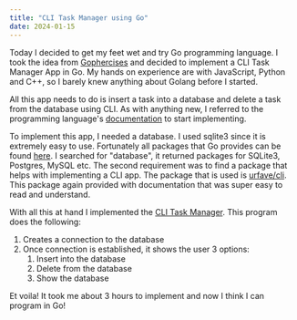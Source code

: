 ```yaml
---
title: "CLI Task Manager using Go"
date: 2024-01-15
---
```


Today I decided to get my feet wet and try Go programming language. I took the idea from [Gophercises](https://github.com/gophercises/task) and decided to implement a CLI Task Manager App in Go. My hands on experience are with JavaScript, Python and C++, so I barely knew anything about Golang before I started.

All this app needs to do is insert a task into a database and delete a task from the database using CLI. As with anything new, I referred to the programming language's [documentation](https://go.dev/doc/) to start implementing.

To implement this app, I needed a database. I used sqlite3 since it is extremely easy to use. Fortunately all packages that Go provides can be found [here](https://pkg.go.dev/). I searched for "database", it returned packages for SQLite3, Postgres, MySQL etc. The second requirement was to find a package that helps with implementing a CLI app. The package that is used is [urfave/cli](https://pkg.go.dev/github.com/urfave/cli/v3). This package again provided with documentation that was super easy to read and understand.

With all this at hand I implemented the [CLI Task Manager](https://github.com/greeshma1196/cli-task-manager). This program does the following:

1. Creates a connection to the database
2. Once connection is established, it shows the user 3 options:
   1. Insert into the database
   2. Delete from the database
   3. Show the database

Et voila! It took me about 3 hours to implement and now I think I can program in Go!
